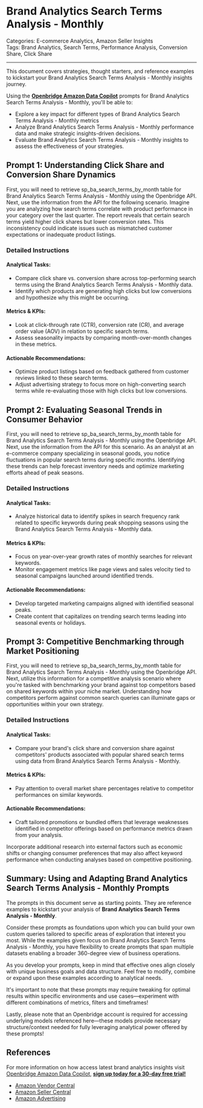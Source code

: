 # Brand Analytics Search Terms Analysis - Monthly

Categories: E-commerce Analytics, Amazon Seller Insights  
Tags: Brand Analytics, Search Terms, Performance Analysis, Conversion Share, Click Share

---

This document covers strategies, thought starters, and reference examples to kickstart your Brand Analytics Search Terms Analysis - Monthly insights journey.

Using the <a href="https://chatgpt.com/g/g-Sg4qP7r3v-openbridge-data-copilot" target="_blank"><strong>Openbridge Amazon Data Copilot</strong></a> prompts for Brand Analytics Search Terms Analysis - Monthly, you'll be able to:

- Explore a key impact for different types of Brand Analytics Search Terms Analysis - Monthly metrics
- Analyze Brand Analytics Search Terms Analysis - Monthly performance data and make strategic insights-driven decisions.
- Evaluate Brand Analytics Search Terms Analysis - Monthly insights to assess the effectiveness of your strategies.

## Prompt 1: Understanding Click Share and Conversion Share Dynamics

First, you will need to retrieve sp_ba_search_terms_by_month table for Brand Analytics Search Terms Analysis - Monthly using the Openbridge API. Next, use the information from the API for the following scenario. Imagine you are analyzing how search terms correlate with product performance in your category over the last quarter. The report reveals that certain search terms yield higher click shares but lower conversion rates. This inconsistency could indicate issues such as mismatched customer expectations or inadequate product listings.

### Detailed Instructions
#### Analytical Tasks:
- Compare click share vs. conversion share across top-performing search terms using the Brand Analytics Search Terms Analysis - Monthly data.
- Identify which products are generating high clicks but low conversions and hypothesize why this might be occurring.

#### Metrics & KPIs:
- Look at click-through rate (CTR), conversion rate (CR), and average order value (AOV) in relation to specific search terms.
- Assess seasonality impacts by comparing month-over-month changes in these metrics.

#### Actionable Recommendations:
- Optimize product listings based on feedback gathered from customer reviews linked to these search terms.
- Adjust advertising strategy to focus more on high-converting search terms while re-evaluating those with high clicks but low conversions.

## Prompt 2: Evaluating Seasonal Trends in Consumer Behavior

First, you will need to retrieve sp_ba_search_terms_by_month table for Brand Analytics Search Terms Analysis - Monthly using the Openbridge API. Next, use the information from the API for this scenario. As an analyst at an e-commerce company specializing in seasonal goods, you notice fluctuations in popular search terms during specific months. Identifying these trends can help forecast inventory needs and optimize marketing efforts ahead of peak seasons.

### Detailed Instructions
#### Analytical Tasks:
- Analyze historical data to identify spikes in search frequency rank related to specific keywords during peak shopping seasons using the Brand Analytics Search Terms Analysis - Monthly data.
  
#### Metrics & KPIs:
- Focus on year-over-year growth rates of monthly searches for relevant keywords.
- Monitor engagement metrics like page views and sales velocity tied to seasonal campaigns launched around identified trends.

#### Actionable Recommendations:
- Develop targeted marketing campaigns aligned with identified seasonal peaks.
- Create content that capitalizes on trending search terms leading into seasonal events or holidays.

## Prompt 3: Competitive Benchmarking through Market Positioning

First, you will need to retrieve sp_ba_search_terms_by_month table for Brand Analytics Search Terms Analysis - Monthly using the Openbridge API. Next, utilize this information for a competitive analysis scenario where you're tasked with benchmarking your brand against top competitors based on shared keywords within your niche market. Understanding how competitors perform against common search queries can illuminate gaps or opportunities within your own strategy.

### Detailed Instructions
#### Analytical Tasks:
- Compare your brand's click share and conversion share against competitors' products associated with popular shared search terms using data from Brand Analytics Search Terms Analysis - Monthly.
  
#### Metrics & KPIs:
- Pay attention to overall market share percentages relative to competitor performances on similar keywords.
  
#### Actionable Recommendations:
- Craft tailored promotions or bundled offers that leverage weaknesses identified in competitor offerings based on performance metrics drawn from your analysis.
  
Incorporate additional research into external factors such as economic shifts or changing consumer preferences that may also affect keyword performance when conducting analyses based on competitive positioning.

## Summary: Using and Adapting Brand Analytics Search Terms Analysis - Monthly Prompts
The prompts in this document serve as starting points. They are reference examples to kickstart your analysis of **Brand Analytics Search Terms Analysis - Monthly**.

Consider these prompts as foundations upon which you can build your own custom queries tailored to specific areas of exploration that interest you most. While the examples given focus on Brand Analytics Search Terms Analysis - Monthly, you have flexibility to create prompts that span multiple datasets enabling a broader 360-degree view of business operations.

As you develop your prompts, keep in mind that effective ones align closely with unique business goals and data structure. Feel free to modify, combine or expand upon these examples according to analytical needs.

It's important to note that these prompts may require tweaking for optimal results within specific environments and use cases—experiment with different combinations of metrics, filters and timeframes!

Lastly, please note that an Openbridge account is required for accessing underlying models referenced here—these models provide necessary structure/context needed for fully leveraging analytical power offered by these prompts!

## References   
For more information on how access latest brand analytics insights visit <a href="https://chatgpt.com/g/g-Sg4qP7r3v-openbridge-data-copilot" target="_blank">Openbridge Amazon Data Copilot</a>, <a href="https://openbridge.com" target="_blank"><strong>sign up today for a 30-day free trial!</strong></a>

<ul>
<li><a href="https://www.openbridge.com/amazon-vendor-central/" target="_blank">Amazon Vendor Central</a></li>
<li><a href="https://www.openbridge.com/amazon-selling-partner/" target="_blank">Amazon Seller Central</a></li>
<li><a href="https://www.openbridge.com/amazon-advertising/" target="_blank">Amazon Advertising</a></li>
</ul>
